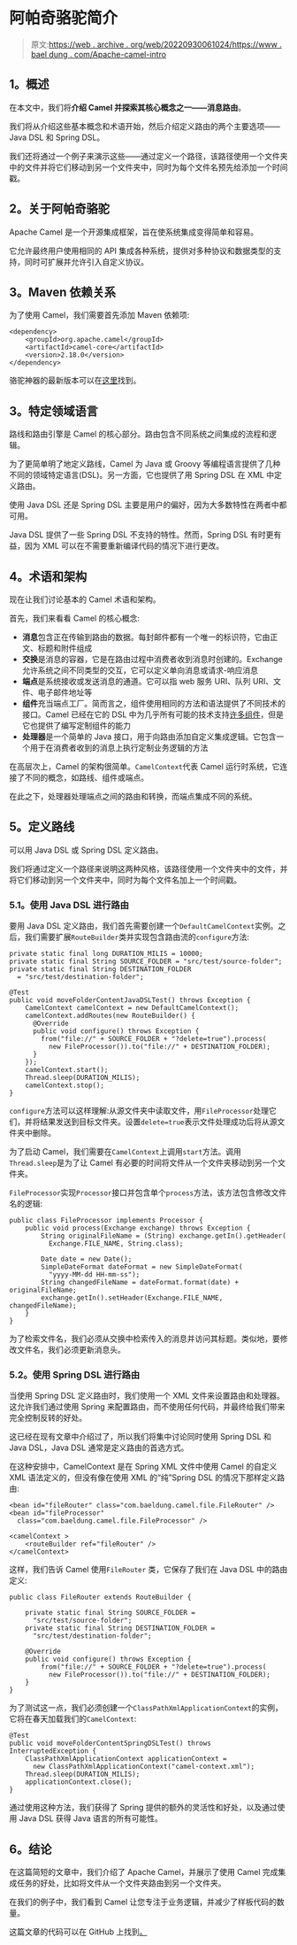 # 阿帕奇骆驼简介

> 原文:[https://web . archive . org/web/20220930061024/https://www . bael dung . com/Apache-camel-intro](https://web.archive.org/web/20220930061024/https://www.baeldung.com/apache-camel-intro)

## **1。概述**

在本文中，我们将**介绍 Camel 并探索其核心概念之一——消息路由**。

我们将从介绍这些基本概念和术语开始，然后介绍定义路由的两个主要选项——Java DSL 和 Spring DSL。

我们还将通过一个例子来演示这些——通过定义一个路径，该路径使用一个文件夹中的文件并将它们移动到另一个文件夹中，同时为每个文件名预先给添加一个时间戳。

## **2。关于阿帕奇骆驼**

Apache Camel 是一个开源集成框架，旨在使系统集成变得简单和容易。

它允许最终用户使用相同的 API 集成各种系统，提供对多种协议和数据类型的支持，同时可扩展并允许引入自定义协议。

## **3。Maven 依赖关系**

为了使用 Camel，我们需要首先添加 Maven 依赖项:

```
<dependency>
    <groupId>org.apache.camel</groupId>
    <artifactId>camel-core</artifactId>
    <version>2.18.0</version>
</dependency>
```

骆驼神器的最新版本可以在[这里](https://web.archive.org/web/20220706210227/https://search.maven.org/classic/#search%7Cga%7C1%7Cg%3A%22org.apache.camel%22)找到。

## **3。特定领域语言**

路线和路由引擎是 Camel 的核心部分。路由包含不同系统之间集成的流程和逻辑。

为了更简单明了地定义路线，Camel 为 Java 或 Groovy 等编程语言提供了几种不同的领域特定语言(DSL)。另一方面，它也提供了用 Spring DSL 在 XML 中定义路由。

使用 Java DSL 还是 Spring DSL 主要是用户的偏好，因为大多数特性在两者中都可用。

Java DSL 提供了一些 Spring DSL 不支持的特性。然而，Spring DSL 有时更有益，因为 XML 可以在不需要重新编译代码的情况下进行更改。

## **4。术语和架构**

现在让我们讨论基本的 Camel 术语和架构。

首先，我们来看看 Camel 的核心概念:

*   **消息**包含正在传输到路由的数据。每封邮件都有一个唯一的标识符，它由正文、标题和附件组成
*   **交换**是消息的容器，它是在路由过程中消费者收到消息时创建的。Exchange 允许系统之间不同类型的交互，它可以定义单向消息或请求-响应消息
*   **端点**是系统接收或发送消息的通道。它可以指 web 服务 URI、队列 URI、文件、电子邮件地址等
*   **组件**充当端点工厂。简而言之，组件使用相同的方法和语法提供了不同技术的接口。Camel 已经在它的 DSL 中为几乎所有可能的技术支持[许多组件](https://web.archive.org/web/20220706210227/https://camel.apache.org/components.html)，但是它也提供了编写定制组件的能力
*   **处理器**是一个简单的 Java 接口，用于向路由添加自定义集成逻辑。它包含一个用于在消费者收到的消息上执行定制业务逻辑的方法

在高层次上，Camel 的架构很简单。`CamelContext`代表 Camel 运行时系统，它连接了不同的概念，如路线、组件或端点。

在此之下，处理器处理端点之间的路由和转换，而端点集成不同的系统。

## **5。定义路线**

可以用 Java DSL 或 Spring DSL 定义路由。

我们将通过定义一个路径来说明这两种风格，该路径使用一个文件夹中的文件，并将它们移动到另一个文件夹中，同时为每个文件名加上一个时间戳。

### **5.1。使用 Java DSL 进行路由**

要用 Java DSL 定义路由，我们首先需要创建一个`DefaultCamelContext`实例。之后，我们需要扩展`RouteBuilder`类并实现包含路由流的`configure`方法:

```
private static final long DURATION_MILIS = 10000;
private static final String SOURCE_FOLDER = "src/test/source-folder";
private static final String DESTINATION_FOLDER 
  = "src/test/destination-folder";

@Test
public void moveFolderContentJavaDSLTest() throws Exception {
    CamelContext camelContext = new DefaultCamelContext();
    camelContext.addRoutes(new RouteBuilder() {
      @Override
      public void configure() throws Exception {
        from("file://" + SOURCE_FOLDER + "?delete=true").process(
          new FileProcessor()).to("file://" + DESTINATION_FOLDER);
      }
    });
    camelContext.start();
    Thread.sleep(DURATION_MILIS);
    camelContext.stop();
}
```

`configure`方法可以这样理解:从源文件夹中读取文件，用`FileProcessor`处理它们，并将结果发送到目标文件夹。设置`delete=true`表示文件处理成功后将从源文件夹中删除。

为了启动 Camel，我们需要在`CamelContext`上调用`start`方法。调用`Thread.sleep`是为了让 Camel 有必要的时间将文件从一个文件夹移动到另一个文件夹。

`FileProcessor`实现`Processor`接口并包含单个`process`方法，该方法包含修改文件名的逻辑:

```
public class FileProcessor implements Processor {
    public void process(Exchange exchange) throws Exception {
        String originalFileName = (String) exchange.getIn().getHeader(
          Exchange.FILE_NAME, String.class);

        Date date = new Date();
        SimpleDateFormat dateFormat = new SimpleDateFormat(
          "yyyy-MM-dd HH-mm-ss");
        String changedFileName = dateFormat.format(date) + originalFileName;
        exchange.getIn().setHeader(Exchange.FILE_NAME, changedFileName);
    }
}
```

为了检索文件名，我们必须从交换中检索传入的消息并访问其标题。类似地，要修改文件名，我们必须更新消息头。

### 5.2。使用 Spring DSL 进行路由

当使用 Spring DSL 定义路由时，我们使用一个 XML 文件来设置路由和处理器。这允许我们通过使用 Spring 来配置路由，而不使用任何代码，并最终给我们带来完全控制反转的好处。

这已经在现有文章中介绍过了，所以我们将集中讨论同时使用 Spring DSL 和 Java DSL，Java DSL 通常是定义路由的首选方式。

在这种安排中，CamelContext 是在 Spring XML 文件中使用 Camel 的自定义 XML 语法定义的，但没有像在使用 XML 的“纯”Spring DSL 的情况下那样定义路由:

```
<bean id="fileRouter" class="com.baeldung.camel.file.FileRouter" />
<bean id="fileProcessor" 
  class="com.baeldung.camel.file.FileProcessor" />

<camelContext >
    <routeBuilder ref="fileRouter" />
</camelContext> 
```

这样，我们告诉 Camel 使用`FileRouter` 类，它保存了我们在 Java DSL 中的路由定义:

```
public class FileRouter extends RouteBuilder {

    private static final String SOURCE_FOLDER = 
      "src/test/source-folder";
    private static final String DESTINATION_FOLDER = 
      "src/test/destination-folder";

    @Override
    public void configure() throws Exception {
        from("file://" + SOURCE_FOLDER + "?delete=true").process(
          new FileProcessor()).to("file://" + DESTINATION_FOLDER);
    }
}
```

为了测试这一点，我们必须创建一个`ClassPathXmlApplicationContext`的实例，它将在春天加载我们的`CamelContext`:

```
@Test
public void moveFolderContentSpringDSLTest() throws InterruptedException {
    ClassPathXmlApplicationContext applicationContext = 
      new ClassPathXmlApplicationContext("camel-context.xml");
    Thread.sleep(DURATION_MILIS);
    applicationContext.close();
}
```

通过使用这种方法，我们获得了 Spring 提供的额外的灵活性和好处，以及通过使用 Java DSL 获得 Java 语言的所有可能性。

## **6。结论**

在这篇简短的文章中，我们介绍了 Apache Camel，并展示了使用 Camel 完成集成任务的好处，比如将文件从一个文件夹路由到另一个文件夹。

在我们的例子中，我们看到 Camel 让您专注于业务逻辑，并减少了样板代码的数量。

这篇文章的代码可以在 GitHub 上找到[。](https://web.archive.org/web/20220706210227/https://github.com/eugenp/tutorials/tree/master/spring-apache-camel)
